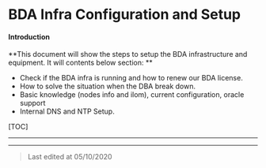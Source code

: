 # BDA Infra Configuration and Setup

#### Introduction 

**This document will show the steps to setup the BDA infrastructure and equipment. It will contents below section: ** 

-  Check if the BDA infra is running and how to renew our BDA license.
-  How to solve the situation when the DBA break down. 
- Basic knowledge (nodes info and ilom), current configuration, oracle support 
- Internal DNS and NTP Setup.

[TOC]

------







------

>  Last edited at 05/10/2020 

